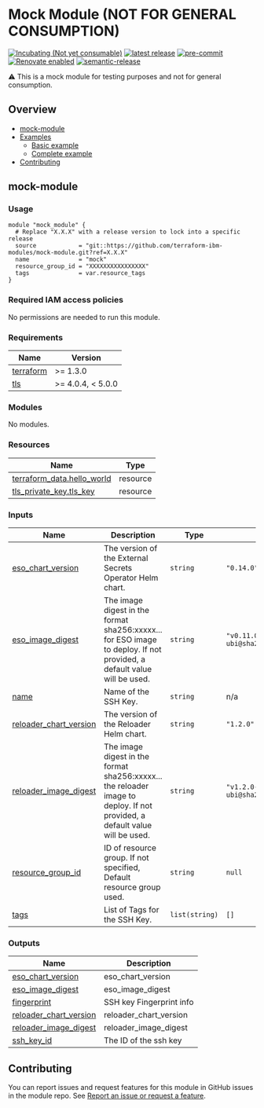 <!-- Update the title to match the module name and add a description -->
# Mock Module (NOT FOR GENERAL CONSUMPTION)

[![Incubating (Not yet consumable)](https://img.shields.io/badge/status-Incubating%20(Not%20yet%20consumable)-red)](https://terraform-ibm-modules.github.io/documentation/#/badge-status)
[![latest release](https://img.shields.io/github/v/release/terraform-ibm-modules/mock-module?logo=GitHub&sort=semver)](https://github.com/terraform-ibm-modules/mock-module/releases/latest)
[![pre-commit](https://img.shields.io/badge/pre--commit-enabled-brightgreen?logo=pre-commit&logoColor=white)](https://github.com/pre-commit/pre-commit)
[![Renovate enabled](https://img.shields.io/badge/renovate-enabled-brightgreen.svg)](https://renovatebot.com/)
[![semantic-release](https://img.shields.io/badge/%20%20%F0%9F%93%A6%F0%9F%9A%80-semantic--release-e10079.svg)](https://github.com/semantic-release/semantic-release)


:warning: This is a mock module for testing purposes and not for general consumption.
<!-- Below content is automatically populated via pre-commit hook -->
<!-- BEGIN OVERVIEW HOOK -->
## Overview
* [mock-module](#mock-module)
* [Examples](./examples)
    * [Basic example](./examples/basic)
    * [Complete example](./examples/complete)
* [Contributing](#contributing)
<!-- END OVERVIEW HOOK -->

<!-- This heading should always match the name of the root level module (aka the repo name) -->
## mock-module

### Usage

<!--
Add an example of the use of the module in the following code block.

Use real values instead of "var.<var_name>" or other placeholder values
unless real values don't help users know what to change.
-->

```hcl
module "mock_module" {
  # Replace "X.X.X" with a release version to lock into a specific release
  source            = "git::https://github.com/terraform-ibm-modules/mock-module.git?ref=X.X.X"
  name              = "mock"
  resource_group_id = "XXXXXXXXXXXXXXXX"
  tags              = var.resource_tags
}
```

### Required IAM access policies

No permissions are needed to run this module.

<!-- Below content is automatically populated via pre-commit hook -->
<!-- BEGINNING OF PRE-COMMIT-TERRAFORM DOCS HOOK -->
### Requirements

| Name | Version |
|------|---------|
| <a name="requirement_terraform"></a> [terraform](#requirement\_terraform) | >= 1.3.0 |
| <a name="requirement_tls"></a> [tls](#requirement\_tls) | >= 4.0.4, < 5.0.0 |

### Modules

No modules.

### Resources

| Name | Type |
|------|------|
| [terraform_data.hello_world](https://registry.terraform.io/providers/hashicorp/terraform/latest/docs/resources/data) | resource |
| [tls_private_key.tls_key](https://registry.terraform.io/providers/hashicorp/tls/latest/docs/resources/private_key) | resource |

### Inputs

| Name | Description | Type | Default | Required |
|------|-------------|------|---------|:--------:|
| <a name="input_eso_chart_version"></a> [eso\_chart\_version](#input\_eso\_chart\_version) | The version of the External Secrets Operator Helm chart. | `string` | `"0.14.0"` | no |
| <a name="input_eso_image_digest"></a> [eso\_image\_digest](#input\_eso\_image\_digest) | The image digest in the format sha256:xxxxx... for ESO image to deploy. If not provided, a default value will be used. | `string` | `"v0.11.0-ubi@sha256:41b6f0118fe9f3c57a20e33d42cb6006aaeb33561411db3c42a468201dfeae63"` | no |
| <a name="input_name"></a> [name](#input\_name) | Name of the SSH Key. | `string` | n/a | yes |
| <a name="input_reloader_chart_version"></a> [reloader\_chart\_version](#input\_reloader\_chart\_version) | The version of the Reloader Helm chart. | `string` | `"1.2.0"` | no |
| <a name="input_reloader_image_digest"></a> [reloader\_image\_digest](#input\_reloader\_image\_digest) | The image digest in the format sha256:xxxxx... the reloader image to deploy. If not provided, a default value will be used. | `string` | `"v1.2.0-ubi@sha256:10253ddd79b8d681287a0122b379d41a026d3731e2bfac6c7b60b86e2dd57111"` | no |
| <a name="input_resource_group_id"></a> [resource\_group\_id](#input\_resource\_group\_id) | ID of resource group. If not specified, Default resource group used. | `string` | `null` | no |
| <a name="input_tags"></a> [tags](#input\_tags) | List of Tags for the SSH Key. | `list(string)` | `[]` | no |

### Outputs

| Name | Description |
|------|-------------|
| <a name="output_eso_chart_version"></a> [eso\_chart\_version](#output\_eso\_chart\_version) | eso\_chart\_version |
| <a name="output_eso_image_digest"></a> [eso\_image\_digest](#output\_eso\_image\_digest) | eso\_image\_digest |
| <a name="output_fingerprint"></a> [fingerprint](#output\_fingerprint) | SSH key Fingerprint info |
| <a name="output_reloader_chart_version"></a> [reloader\_chart\_version](#output\_reloader\_chart\_version) | reloader\_chart\_version |
| <a name="output_reloader_image_digest"></a> [reloader\_image\_digest](#output\_reloader\_image\_digest) | reloader\_image\_digest |
| <a name="output_ssh_key_id"></a> [ssh\_key\_id](#output\_ssh\_key\_id) | The ID of the ssh key |
<!-- END OF PRE-COMMIT-TERRAFORM DOCS HOOK -->

<!-- Leave this section as is so that your module has a link to local development environment set up steps for contributors to follow -->
## Contributing

You can report issues and request features for this module in GitHub issues in the module repo. See [Report an issue or request a feature](https://github.com/terraform-ibm-modules/.github/blob/main/.github/SUPPORT.md).

